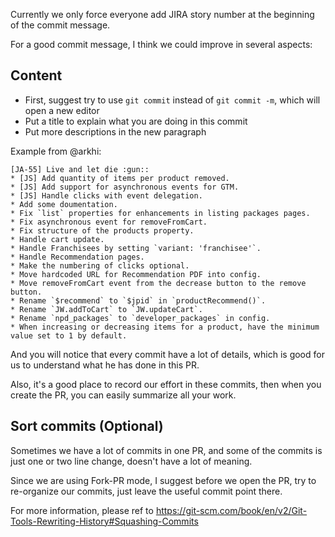 Currently we only force everyone add JIRA story number at the beginning of the commit message.

For a good commit message, I think we could improve in several aspects:

## Content

+ First, suggest try to use `git commit` instead of `git commit -m`, which will open a new editor
+ Put a title to explain what you are doing in this commit
+ Put more descriptions in the new paragraph

Example from @arkhi:
```
[JA-55] Live and let die :gun::
* [JS] Add quantity of items per product removed.
* [JS] Add support for asynchronous events for GTM.
* [JS] Handle clicks with event delegation.
* Add some doumentation.
* Fix `list` properties for enhancements in listing packages pages.
* Fix asynchronous event for removeFromCart.
* Fix structure of the products property.
* Handle cart update.
* Handle Franchisees by setting `variant: 'franchisee'`.
* Handle Recommendation pages.
* Make the numbering of clicks optional.
* Move hardcoded URL for Recommendation PDF into config.
* Move removeFromCart event from the decrease button to the remove button.
* Rename `$recommend` to `$jpid` in `productRecommend()`.
* Rename `JW.addToCart` to `JW.updateCart`.
* Rename `npd_packages` to `developer_packages` in config.
* When increasing or decreasing items for a product, have the minimum value set to 1 by default.
```

And you will notice that every commit have a lot of details, which is good for us to understand what he has done in this PR.

Also, it's a good place to record our effort in these commits, then when you create the PR, you can easily summarize all your work.

## Sort commits (Optional)

Sometimes we have a lot of commits in one PR, and some of the commits is just  one or two line change, doesn't have a lot of meaning.

Since we are using Fork-PR mode, I suggest before we open the PR, try to re-organize our commits, just leave the useful commit point there.

For more information, please ref to https://git-scm.com/book/en/v2/Git-Tools-Rewriting-History#Squashing-Commits
